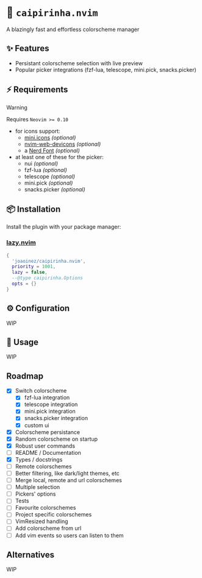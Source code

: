 # 🍹 `caipirinha.nvim`

A blazingly fast and effortless colorscheme manager

## ✨ Features

- Persistant colorscheme selection with live preview
- Popular picker integrations (fzf-lua, telescope, mini.pick, snacks.picker)

## ⚡️ Requirements

> [!WARNING]
> Requires `Neovim >= 0.10`

- for icons support:
  - [mini.icons](https://github.com/echasnovski/mini.icons) _(optional)_
  - [nvim-web-devicons](https://github.com/nvim-tree/nvim-web-devicons) _(optional)_
  - a [Nerd Font](https://www.nerdfonts.com/) _(optional)_
- at least one of these for the picker:
  - nui _(optional)_
  - fzf-lua _(optional)_
  - telescope _(optional)_
  - mini.pick _(optional)_
  - snacks.picker _(optional)_

## 📦 Installation

Install the plugin with your package manager:

### [lazy.nvim](https://github.com/folke/lazy.nvim)

```lua
{
  'joaoinez/caipirinha.nvim',
  priority = 1001,
  lazy = false,
  --@type caipirinha.Options
  opts = {}
}
```

## ⚙️ Configuration

WIP

## 🚀 Usage

WIP

## Roadmap

- [x] Switch colorscheme
  - [x] fzf-lua integration
  - [x] telescope integration
  - [x] mini.pick integration
  - [x] snacks.picker integration
  - [x] custom ui
- [x] Colorscheme persistance
- [x] Random colorscheme on startup
- [x] Robust user commands
- [ ] README / Documentation
- [x] Types / docstrings
- [ ] Remote colorschemes
- [ ] Better filtering, like dark/light themes, etc
- [ ] Merge local, remote and url colorschemes
- [ ] Multiple selection
- [ ] Pickers' options
- [ ] Tests
- [ ] Favourite colorschemes
- [ ] Project specific colorschemes
- [ ] VimResized handling
- [ ] Add colorscheme from url
- [ ] Add vim events so users can listen to them

## Alternatives

WIP
